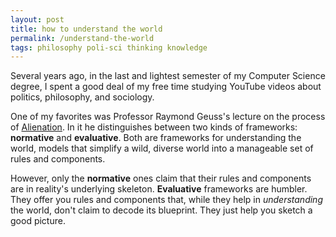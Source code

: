 ```yaml
---
layout: post
title: how to understand the world
permalink: /understand-the-world
tags: philosophy poli-sci thinking knowledge
---
```


Several years ago, in the last and lightest semester of my Computer Science degree, I spent a good deal of my free time studying YouTube videos about politics, philosophy, and sociology.
<!--more-->
One of my favorites was Professor Raymond Geuss's lecture on the process of [Alienation](https://plato.stanford.edu/entries/alienation/).
In it he distinguishes between two kinds of frameworks: **normative** and **evaluative**.
Both are frameworks for understanding the world, models that simplify a wild, diverse world into a manageable set of rules and components.

However, only the **normative** ones claim that their rules and components are in reality's underlying skeleton.
**Evaluative** frameworks are humbler.
They offer you rules and components that, while they help in _understanding_ the world, don't claim to decode its blueprint.
They just help you sketch a good picture.
